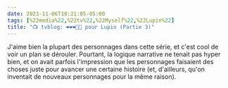 ```yaml
---
date: 2023-11-06T10:21:05-05:00
tags: [%22media%22,%22tv%22,%22Myself%22,%22Lupin%22]
title: "📺 tvblog: ❤️❤️❤️🖤🖤 pour Lupin (Partie 3)"
---
```

J'aime bien la plupart des personnages dans cette série, et c'est cool de voir un plan se dérouler. Pourtant, la logique narrative ne tenait pas hyper bien, et on avait parfois l'impression que les personnages faisaient des choses juste pour avancer une certaine histoire (et, d'ailleurs, qu'on inventait de nouveaux personnages pour la même raison).